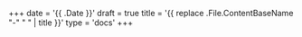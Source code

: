 +++
date = '{{ .Date }}'
draft = true
title = '{{ replace .File.ContentBaseName "-" " " | title }}'
type = 'docs'
+++
